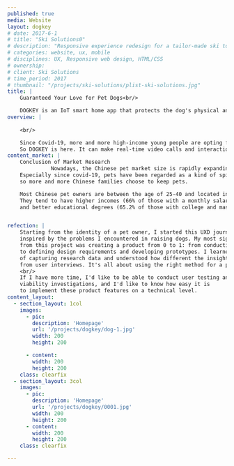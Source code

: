 ```yaml
---
published: true
media: Website
layout: dogkey
# date: 2017-6-1
# title: "Ski Solutions0"
# description: "Responsive experience redesign for a tailor-made ski tour operator"
# categories: website, ux, mobile
# disciplines: UX, Responsive web design, HTML/CSS
# ownership:
# client: Ski Solutions
# time_period: 2017
# thumbnail: "/projects/ski-solutions/plist-ski-solutions.jpg"
title: |
    Guaranteed Your Love for Pet Dogs<br/>

    DOGKEY is an IoT smart home app that protects the dog's physical and mental health when the owner is not at home. 
overview: |
    
    <br/>

    Since Covid-19, more and more high-income young people are opting for a dog as an alternative to their lives, and they regard the dog as part of the family. So when the dog is alone at home, they worry about the dog's emotions, want to know what the dog is doing at home, and want to keep abreast of the dog's physical condition.<br/> 
    So DOGKEY is here. It can make real-time video calls and interactions, identify the dog activities and give early warnings, feed the dog intelligently and scientifically, monitor the dog's physical indicators, and provide suggestions for improvement.
content_market: |
    Conclusion of Market Research
              Nowadays, the Chinese pet market size is rapidly expanding.
    Especially since covid-19, pets have been regarded as a kind of spiritual companion, 
    so more and more Chinese families choose to keep pets. 

    Most Chinese pet owners are between the age of 25-40 and located in first and second-tier cities.
    They tend to have higher incomes (66% of those with a monthly salary of more than 8,000 yuan) 
    and better educational degrees (65.2% of those with college and master's degrees).


refection: |
    Starting from the identity of a pet owner, I started this UXD journey step by step, 
    inspired by the problems I encountered in raising dogs. My most significant learning 
    from this project was creating a product from 0 to 1: from conducting user research 
    to defining design requirements and developing prototypes. I learned the importance 
    of capturing research data and understood how different the insights from it could be 
    from user interviews. It's all about using the right method for a problem! 
    <br/>
    If I have more time, I'd like to be able to conduct user testing and commercial 
    viability investigations, and I'd like to know how easy it is 
    to implement these product features on a technical level.
content_layout:
  - section_layout: 1col
    images:
      - pic:
        description: 'Homepage'
        url: '/projects/dogkey/dog-1.jpg'
        width: 200
        height: 200

      - content:
        width: 200
        height: 200
    class: clearfix
  - section_layout: 3col
    images:
      - pic:
        description: 'Homepage'
        url: '/projects/dogkey/0001.jpg'
        width: 200
        height: 200
      - content:
        width: 200
        height: 200
    class: clearfix

---
```



